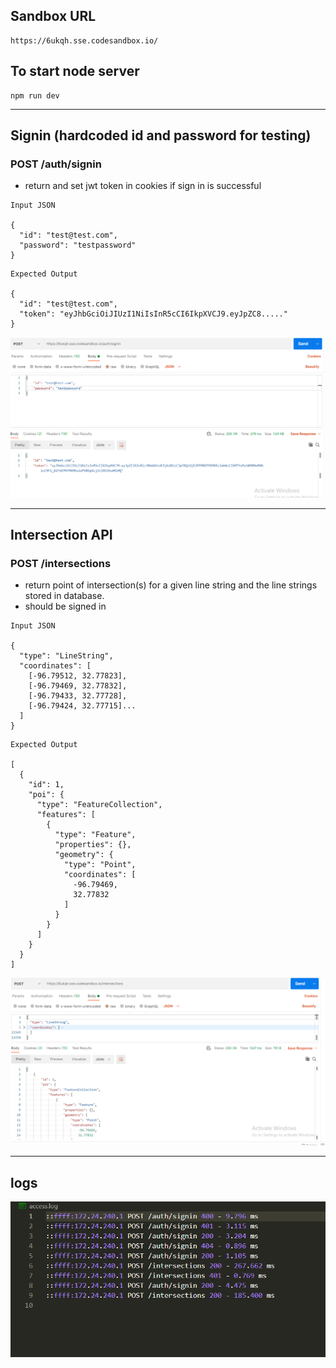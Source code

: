 ## Sandbox URL

```
https://6ukqh.sse.codesandbox.io/
```

## To start node server

```
npm run dev
```

---

## Signin (hardcoded id and password for testing)

### POST /auth/signin

- return and set jwt token in cookies if sign in is successful

```
Input JSON

{
  "id": "test@test.com",
  "password": "testpassword"
}
```

```
Expected Output

{
  "id": "test@test.com",
  "token": "eyJhbGciOiJIUzI1NiIsInR5cCI6IkpXVCJ9.eyJpZC8....."
}
```

![](output_images/signin.png)

---

## Intersection API

### POST /intersections

- return point of intersection(s) for a given line string and the line strings stored in database.
- should be signed in

```
Input JSON

{
  "type": "LineString",
  "coordinates": [
    [-96.79512, 32.77823],
    [-96.79469, 32.77832],
    [-96.79433, 32.77728],
    [-96.79424, 32.77715]...
  ]
}
```

```
Expected Output

[
  {
    "id": 1,
    "poi": {
      "type": "FeatureCollection",
      "features": [
        {
          "type": "Feature",
          "properties": {},
          "geometry": {
            "type": "Point",
            "coordinates": [
              -96.79469,
              32.77832
            ]
          }
        }
      ]
    }
  }
]
```

![](output_images/intersections.png)

---

## logs

![](output_images/accesslog.png)
